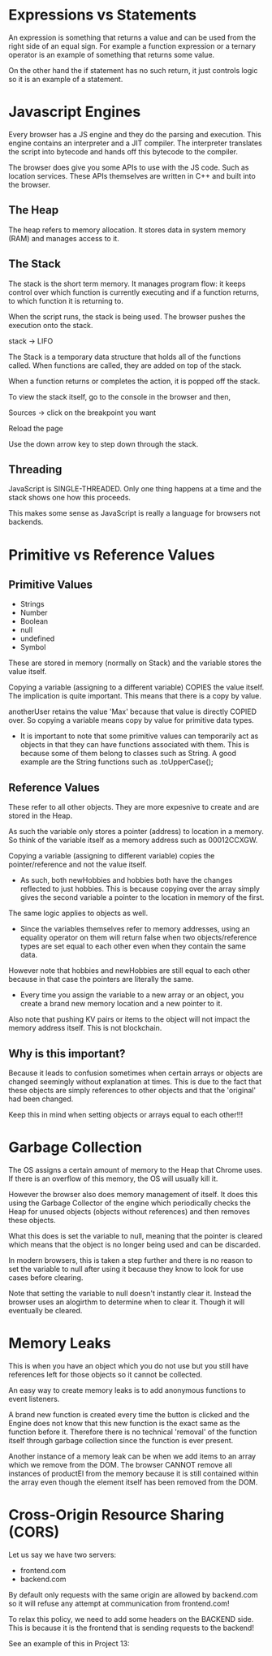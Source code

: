 # Expressions vs Statements

An expression is something that returns a value and can be used from the right side of an equal sign. For example a function expression or a ternary operator is an example of something that returns some value.

On the other hand the if statement has no such return, it just controls logic so it is an example of a statement.

# Javascript Engines

Every browser has a JS engine and they do the parsing and execution. This engine contains an interpreter and a JIT compiler. The interpreter translates the script into bytecode and hands off this bytecode to the compiler.

The browser does give you some APIs to use with the JS code. Such as location services. These APIs themselves are written in C++ and built into the browser.

## The Heap

The heap refers to memory allocation. It stores data in system memory (RAM) and manages access to it.

## The Stack

The stack is the short term memory. It manages program flow: it keeps control over which function is currently executing and if a function returns, to which function it is returning to.

When the script runs, the stack is being used. The browser pushes the execution onto the stack.

stack -> LIFO

The Stack is a temporary data structure that holds all of the functions called. When functions are called, they are added on top of the stack.

When a function returns or completes the action, it is popped off the stack.

To view the stack itself, go to the console in the browser and then,

Sources -> click on the breakpoint you want

Reload the page

Use the down arrow key to step down through the stack.

## Threading

JavaScript is SINGLE-THREADED. Only one thing happens at a time and the stack shows one how this proceeds.

This makes some sense as JavaScript is really a language for browsers not backends.

# Primitive vs Reference Values

## Primitive Values

- Strings
- Number
- Boolean
- null
- undefined
- Symbol

These are stored in memory (normally on Stack) and the variable stores the value itself.

Copying a variable (assigning to a different variable) COPIES the value itself. The implication is quite important. This means that there is a copy by value.

<script>
let userName = "Max";
let anotherUser = userName;
userName = 'Manuel';
</script>

anotherUser retains the value 'Max' because that value is directly COPIED over. So copying a variable means copy by value for primitive data types.

* It is important to note that some primitive values can temporarily act as objects in that they can have functions associated with them. This is because some of them belong to classes such as String. A good example are the String functions such as .toUpperCase();

## Reference Values

These refer to all other objects. They are more expesnive to create and are stored in the Heap.

As such the variable only stores a pointer (address) to location in a memory. So think of the variable itself as a memory address such as 00012CCXGW.

Copying a variable (assigning to different variable) copies the pointer/reference and not the value itself.

<script>
let hobbies = ["Sports"];
let newHobbies = hobbies;

hobbies.push("Cooking");

console.log(hobbies); // Sports, Cooking
console.log(newHobbies); // Sports, Cooking

console.log(newHobbies = hobbies); //Output: true

let person1 = { age: 30 };
let person2 = { age: 30 };

console.log(person1===person2); // Output: false
</script>

- As such, both newHobbies and hobbies both have the changes reflected to just hobbies. This is because copying over the array simply gives the second variable a pointer to the location in memory of the first.

The same logic applies to objects as well.

- Since the variables themselves refer to memory addresses, using an equality operator on them will return false when two objects/reference types are set equal to each other even when they contain the same data.

However note that hobbies and newHobbies are still equal to each other because in that case the pointers are literally the same.

- Every time you assign the variable to a new array or an object, you create a brand new memory location and a new pointer to it.

Also note that pushing KV pairs or items to the object will not impact the memory address itself. This is not blockchain.

## Why is this important?

Because it leads to confusion sometimes when certain arrays or objects are changed seemingly without explanation at times. This is due to the fact that these objects are simply references to other objects and that the 'original' had been changed.

Keep this in mind when setting objects or arrays equal to each other!!!

# Garbage Collection

The OS assigns a certain amount of memory to the Heap that Chrome uses. If there is an overflow of this memory, the OS will usually kill it.

However the browser also does memory management of itself. It does this using the Garbage Collector of the engine which periodically checks the Heap for unused objects (objects without references) and then removes these objects.

<script>

let person = {name: 'Max'};
person = null;

</script>

What this does is set the variable to null, meaning that the pointer is cleared which means that the object is no longer being used and can be discarded.

In modern browsers, this is taken a step further and there is no reason to set the variable to null after using it because they know to look for use cases before clearing.

Note that setting the variable to null doesn't instantly clear it. Instead the browser uses an alogirthm to determine when to clear it. Though it will eventually be cleared.

# Memory Leaks

This is when you have an object which you do not use but you still have references left for those objects so it cannot be collected.

An easy way to create memory leaks is to add anonymous functions to event listeners.

<script>
let hobbies = ["a","b","c"];
attackBtn.addEventListener("click", function (){
    console.log(hobbies);
});
</script>

A brand new function is created every time the button is clicked and the Engine does not know that this new function is the exact same as the function before it. Therefore there is no technical 'removal' of the function itself through garbage collection since the function is ever present. 

<script>
  const trackedItems = [];

  const productEl = createElement(product, prodId);

  trackedItems.push(productEl);

  productEl.remove();
</script>

Another instance of a memory leak can be when we add items to an array which we remove from the DOM. The browser CANNOT remove all instances of productEl from the memory because it is still contained within the array even though the element itself has been removed from the DOM. 



# Cross-Origin Resource Sharing (CORS)

Let us say we have two servers:

* frontend.com
* backend.com

By default only requests with the same origin are allowed by backend.com so it will refuse any attempt at communication from frontend.com!

To relax this policy, we need to add some headers on the BACKEND side. This is because it is the frontend that is sending requests to the backend!

See an example of this in Project 13:

<script>
    // CORS Policy
app.use((req, res, next) => {
  res.setHeader("Access-Control-Allow-Origin", "*");
  res.setHeader("Access-Control-Allow-Methods", "POST, GET, OPTIONS");
  res.setHeader("Access-Control-Allow-Headers", "Content-Type");
});
</script>